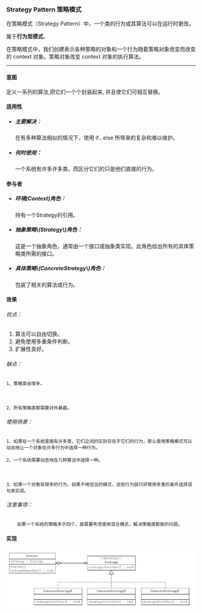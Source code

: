 ### Strategy  Pattern 策略模式

在策略模式（Strategy Pattern）中，一个类的行为或其算法可以在运行时更改。

属于**行为型模式**。

在策略模式中，我们创建表示各种策略的对象和一个行为随着策略对象改变而改变的 context 对象。策略对象改变 context 对象的执行算法。

---

#### 意图

定义一系列的算法,把它们一个个封装起来, 并且使它们可相互替换。

#### 适用性

* ##### 主要解决：

  在有多种算法相似的情况下，使用 if...else 所带来的复杂和难以维护。

* ##### 何时使用：

  一个系统有许多许多类，而区分它们的只是他们直接的行为。

#### 参与者

* ##### 环境\(Context\)角色：

  持有一个Strategy的引用。

* ##### 抽象策略\\(Strategy\\)角色：

  这是一个抽象角色，通常由一个接口或抽象类实现。此角色给出所有的具体策略类所需的接口。

* ##### 具体策略\\(ConcreteStrategy\\)角色：

  包装了相关的算法或行为。

#### 效果

###### 优点：

1. 算法可以自由切换。 
2. 避免使用多重条件判断。 
3. 扩展性良好。

###### 缺点：

    1、策略类会增多。 



    2、所有策略类都需要对外暴露。

###### 使用场景：

    1、如果在一个系统里面有许多类，它们之间的区别仅在于它们的行为，那么使用策略模式可以动态地让一个对象在许多行为中选择一种行为。 

    2、一个系统需要动态地在几种算法中选择一种。 



    3、如果一个对象有很多的行为，如果不用恰当的模式，这些行为就只好使用多重的条件选择语句来实现。

###### 注意事项：

```
    如果一个系统的策略多于四个，就需要考虑使用混合模式，解决策略类膨胀的问题。
```

#### 实现

![](/assets/strategy.png)

```java

```



